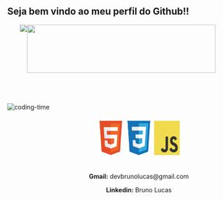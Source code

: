 ## Seja bem vindo ao meu perfil do Github!!

<div style="display:flex; flex-direction:row; justify-content:center; aling-items:center; flex-wrap:wrap;">
  
  <img  height="145em" src="https://github-readme-stats-sigma-five.vercel.app/api?username=brunodevinfocomputer&show_icons=true&theme=radical&include_all_commits=true&count_private=true"/>
  <img align="right" height="110em" width="430em" src="https://github-readme-stats-sigma-five.vercel.app/api/top-langs/?username=brunodevinfocomputer&layout=compact&langs_count=16&theme=radical"/>
</div>
<br>

<div  align="center"> 
  <div style="display: inline_block"><br>
    <img align="left" height="250"  alt="coding-time" src="gif4.gif">
    <h1 align="center"></h1>
   <!-- <img align="center" height="30" width="40" alt="js-icon"  src="https://raw.githubusercontent.com/devicons/devicon/master/icons/javascript/javascript-plain.svg"> -->
    <!--<img align="center" height="30" width="40" alt="react-icon" src="https://raw.githubusercontent.com/devicons/devicon/master/icons/react/react-original.svg"-->
    <img align="center" height="80" width="60" alt="html-icon" src="https://raw.githubusercontent.com/devicons/devicon/master/icons/html5/html5-original.svg">
    <img align="center" height="80" width="60" alt="css-icon" src="https://raw.githubusercontent.com/devicons/devicon/master/icons/css3/css3-original.svg">
     <img align="center" height="80" width="60" alt="css-icon" src="https://raw.githubusercontent.com/devicons/devicon/master/icons/javascript/javascript-original.svg">
    
   </div>
    
  
  <h1 align="center"></h1>
    <p>
      <strong>Gmail:</strong> devbrunolucas@gmail.com
    </p>
    <p>
      <strong>Linkedin:</strong> Bruno Lucas
    </p>
    
</div>
  
